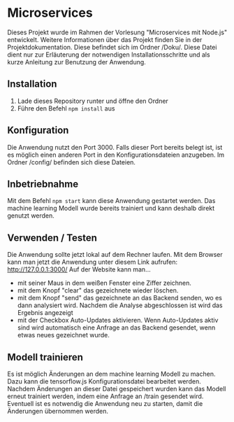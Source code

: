 # Microservices
Dieses Projekt wurde im Rahmen der Vorlesung "Microservices mit Node.js" entwickelt. Weitere Informationen über das Projekt finden Sie in der Projektdokumentation. Diese befindet sich im Ordner /Doku/. Diese Datei dient nur zur Erläuterung der notwendigen Installationsschritte und als kurze Anleitung zur Benutzung der Anwendung.

## Installation
1. Lade dieses Repository runter und öffne den Ordner
2. Führe den Befehl ```npm install``` aus

## Konfiguration
Die Anwendung nutzt den Port 3000. Falls dieser Port bereits belegt ist, ist es möglich einen anderen Port in den Konfigurationsdateien anzugeben. Im Ordner /config/ befinden sich diese Dateien.

## Inbetriebnahme
Mit dem Befehl ```npm start``` kann diese Anwendung gestartet werden. Das machine learning Modell wurde bereits trainiert und kann deshalb direkt genutzt werden.

## Verwenden / Testen
Die Anwendung sollte jetzt lokal auf dem Rechner laufen. Mit dem Browser kann man jetzt die Anwendung unter diesem Link aufrufen: http://127.0.0.1:3000/
Auf der Website kann man...
- mit seiner Maus in dem weißen Fenster eine Ziffer zeichnen. 
- mit dem Knopf "clear" das gezeichnete wieder löschen. 
- mit dem Knopf "send" das gezeichnete an das Backend senden, wo es dann analysiert wird. Nachdem die Analyse abgeschlossen ist wird das Ergebnis angezeigt
- mit der Checkbox Auto-Updates aktivieren. Wenn Auto-Updates aktiv sind wird automatisch eine Anfrage an das Backend gesendet, wenn etwas neues gezeichnet wurde.

## Modell trainieren
Es ist möglich Änderungen an dem machine learning Modell zu machen. Dazu kann die tensorflow.js Konfigurationsdatei bearbeitet werden. 
Nachdem Änderungen an dieser Datei gespeichert wurden kann das Modell erneut trainiert werden, indem eine Anfrage an /train gesendet wird. Eventuell ist es notwendig die Anwendung neu zu starten, damit die Änderungen übernommen werden.
